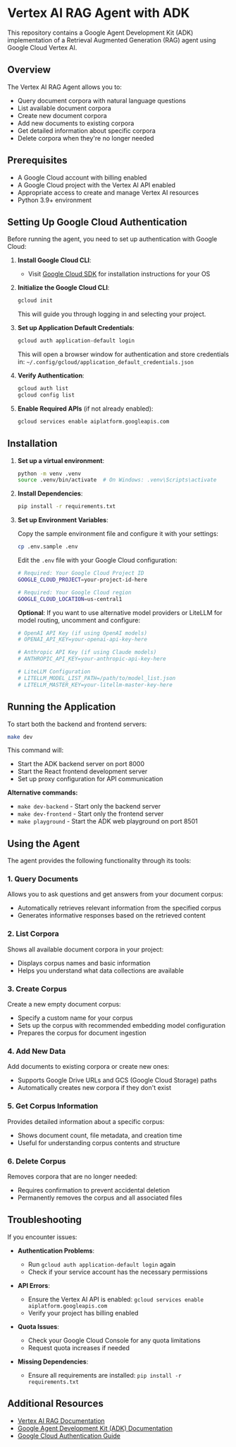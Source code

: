 # Vertex AI RAG Agent with ADK

This repository contains a Google Agent Development Kit (ADK) implementation of a Retrieval Augmented Generation (RAG) agent using Google Cloud Vertex AI.

## Overview

The Vertex AI RAG Agent allows you to:

- Query document corpora with natural language questions
- List available document corpora
- Create new document corpora
- Add new documents to existing corpora
- Get detailed information about specific corpora
- Delete corpora when they're no longer needed

## Prerequisites

- A Google Cloud account with billing enabled
- A Google Cloud project with the Vertex AI API enabled
- Appropriate access to create and manage Vertex AI resources
- Python 3.9+ environment

## Setting Up Google Cloud Authentication

Before running the agent, you need to set up authentication with Google Cloud:

1. **Install Google Cloud CLI**:
   - Visit [Google Cloud SDK](https://cloud.google.com/sdk/docs/install) for installation instructions for your OS

2. **Initialize the Google Cloud CLI**:
   ```bash
   gcloud init
   ```
   This will guide you through logging in and selecting your project.

3. **Set up Application Default Credentials**:
   ```bash
   gcloud auth application-default login
   ```
   This will open a browser window for authentication and store credentials in:
   `~/.config/gcloud/application_default_credentials.json`

4. **Verify Authentication**:
   ```bash
   gcloud auth list
   gcloud config list
   ```

5. **Enable Required APIs** (if not already enabled):
   ```bash
   gcloud services enable aiplatform.googleapis.com
   ```

## Installation

1. **Set up a virtual environment**:
   ```bash
   python -m venv .venv
   source .venv/bin/activate  # On Windows: .venv\Scripts\activate
   ```

2. **Install Dependencies**:
   ```bash
   pip install -r requirements.txt
   ```

3. **Set up Environment Variables**:
   
   Copy the sample environment file and configure it with your settings:
   ```bash
   cp .env.sample .env
   ```
   
   Edit the `.env` file with your Google Cloud configuration:
   ```bash
   # Required: Your Google Cloud Project ID
   GOOGLE_CLOUD_PROJECT=your-project-id-here
   
   # Required: Your Google Cloud region
   GOOGLE_CLOUD_LOCATION=us-central1
   ```
   
   **Optional**: If you want to use alternative model providers or LiteLLM for model routing, uncomment and configure:
   ```bash
   # OpenAI API Key (if using OpenAI models)
   # OPENAI_API_KEY=your-openai-api-key-here
   
   # Anthropic API Key (if using Claude models)
   # ANTHROPIC_API_KEY=your-anthropic-api-key-here
   
   # LiteLLM Configuration
   # LITELLM_MODEL_LIST_PATH=/path/to/model_list.json
   # LITELLM_MASTER_KEY=your-litellm-master-key-here
   ```

## Running the Application

To start both the backend and frontend servers:

```bash
make dev
```

This command will:
- Start the ADK backend server on port 8000
- Start the React frontend development server
- Set up proxy configuration for API communication

**Alternative commands:**
- `make dev-backend` - Start only the backend server
- `make dev-frontend` - Start only the frontend server
- `make playground` - Start the ADK web playground on port 8501

## Using the Agent

The agent provides the following functionality through its tools:

### 1. Query Documents
Allows you to ask questions and get answers from your document corpus:
- Automatically retrieves relevant information from the specified corpus
- Generates informative responses based on the retrieved content

### 2. List Corpora
Shows all available document corpora in your project:
- Displays corpus names and basic information
- Helps you understand what data collections are available

### 3. Create Corpus
Create a new empty document corpus:
- Specify a custom name for your corpus
- Sets up the corpus with recommended embedding model configuration
- Prepares the corpus for document ingestion

### 4. Add New Data
Add documents to existing corpora or create new ones:
- Supports Google Drive URLs and GCS (Google Cloud Storage) paths
- Automatically creates new corpora if they don't exist

### 5. Get Corpus Information
Provides detailed information about a specific corpus:
- Shows document count, file metadata, and creation time
- Useful for understanding corpus contents and structure

### 6. Delete Corpus
Removes corpora that are no longer needed:
- Requires confirmation to prevent accidental deletion
- Permanently removes the corpus and all associated files

## Troubleshooting

If you encounter issues:

- **Authentication Problems**:
  - Run `gcloud auth application-default login` again
  - Check if your service account has the necessary permissions

- **API Errors**:
  - Ensure the Vertex AI API is enabled: `gcloud services enable aiplatform.googleapis.com`
  - Verify your project has billing enabled

- **Quota Issues**:
  - Check your Google Cloud Console for any quota limitations
  - Request quota increases if needed

- **Missing Dependencies**:
  - Ensure all requirements are installed: `pip install -r requirements.txt`

## Additional Resources

- [Vertex AI RAG Documentation](https://cloud.google.com/vertex-ai/generative-ai/docs/rag-overview)
- [Google Agent Development Kit (ADK) Documentation](https://github.com/google/agents-framework)
- [Google Cloud Authentication Guide](https://cloud.google.com/docs/authentication)
